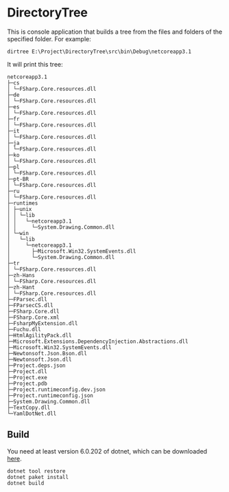 # DirectoryTree
This is console application that builds a tree from the files and folders of the specified folder. For example:

```
dirtree E:\Project\DirectoryTree\src\bin\Debug\netcoreapp3.1
```

It will print this tree:

```
netcoreapp3.1
├─cs
│ └─FSharp.Core.resources.dll
├─de
│ └─FSharp.Core.resources.dll
├─es
│ └─FSharp.Core.resources.dll
├─fr
│ └─FSharp.Core.resources.dll
├─it
│ └─FSharp.Core.resources.dll
├─ja
│ └─FSharp.Core.resources.dll
├─ko
│ └─FSharp.Core.resources.dll
├─pl
│ └─FSharp.Core.resources.dll
├─pt-BR
│ └─FSharp.Core.resources.dll
├─ru
│ └─FSharp.Core.resources.dll
├─runtimes
│ ├─unix
│ │ └─lib
│ │   └─netcoreapp3.1
│ │     └─System.Drawing.Common.dll
│ └─win
│   └─lib
│     └─netcoreapp3.1
│       ├─Microsoft.Win32.SystemEvents.dll
│       └─System.Drawing.Common.dll
├─tr
│ └─FSharp.Core.resources.dll
├─zh-Hans
│ └─FSharp.Core.resources.dll
├─zh-Hant
│ └─FSharp.Core.resources.dll
├─FParsec.dll
├─FParsecCS.dll
├─FSharp.Core.dll
├─FSharp.Core.xml
├─FsharpMyExtension.dll
├─Fuchu.dll
├─HtmlAgilityPack.dll
├─Microsoft.Extensions.DependencyInjection.Abstractions.dll
├─Microsoft.Win32.SystemEvents.dll
├─Newtonsoft.Json.Bson.dll
├─Newtonsoft.Json.dll
├─Project.deps.json
├─Project.dll
├─Project.exe
├─Project.pdb
├─Project.runtimeconfig.dev.json
├─Project.runtimeconfig.json
├─System.Drawing.Common.dll
├─TextCopy.dll
└─YamlDotNet.dll
```

## Build
You need at least version 6.0.202 of dotnet, which can be downloaded [here](https://dotnet.microsoft.com/en-us/download).

```
dotnet tool restore
dotnet paket install
dotnet build
```
